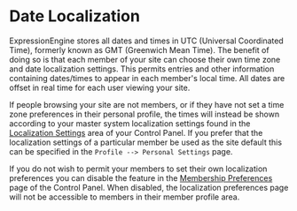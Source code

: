 <!--
    This source file is part of the open source project
    ExpressionEngine User Guide (https://github.com/ExpressionEngine/ExpressionEngine-User-Guide)

    @link      https://expressionengine.com/
    @copyright Copyright (c) 2003-2020, Packet Tide, LLC (https://www.packettide.com)
    @license   https://expressionengine.com/license Licensed under Apache License, Version 2.0
-->

# Date Localization

ExpressionEngine stores all dates and times in UTC (Universal Coordinated Time), formerly known as GMT (Greenwich Mean Time). The benefit of doing so is that each member of your site can choose their own time zone and date localization settings. This permits entries and other information containing dates/times to appear in each member's local time. All dates are offset in real time for each user viewing your site.

If people browsing your site are not members, or if they have not set a time zone preferences in their personal profile, the times will instead be shown according to your master system localization settings found in the [Localization Settings](control-panel/settings/general.md) area of your Control Panel. If you prefer that the localization settings of a particular member be used as the site default this can be specified in the `Profile --> Personal Settings` page.

If you do not wish to permit your members to set their own localization preferences you can disable the feature in the [Membership Preferences](control-panel/settings/members.md) page of the Control Panel. When disabled, the localization preferences page will not be accessible to members in their member profile area.
